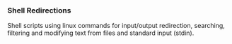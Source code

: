 ### Shell Redirections
Shell scripts using linux commands for input/output redirection, searching, filtering and modifying text from files and standard input (stdin).

